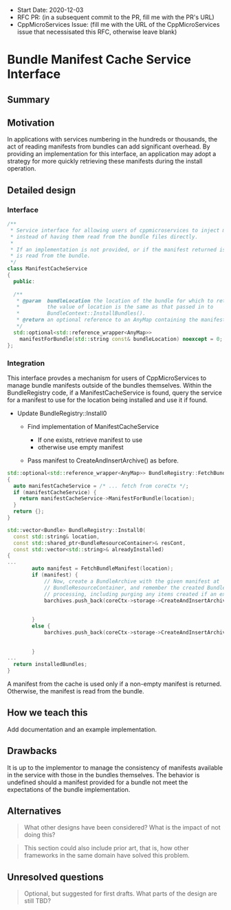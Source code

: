 - Start Date: 2020-12-03
- RFC PR: (in a subsequent commit to the PR, fill me with the PR's URL)
- CppMicroServices Issue: (fill me with the URL of the CppMicroServices issue that necessisated this RFC, otherwise leave blank)

# Bundle Manifest Cache Service Interface

## Summary

## Motivation

In applications with services numbering in the hundreds or thousands, the act of reading manifests from bundles can add significant overhead. By providing an implementation for this interface, an application may adopt a strategy for more quickly retrieving these manifests during the install operation.

## Detailed design

### Interface

```c++
/**
 * Service interface for allowing users of cppmicroservices to inject manifests for bundles
 * instead of having them read from the bundle files directly. 
 *
 * If an implementation is not provided, or if the manifest returned is empty, the manifest
 * is read from the bundle.
 */
class ManifestCacheService
{
  public:
  
  /**
   * @param  bundleLocation the location of the bundle for which to retrieve the manifest.
   *         the value of location is the same as that passed in to
   *         BundleContext::InstallBundles().
   * @return an optional reference to an AnyMap containing the manifest for the bundleLocation,
   */
  std::optional<std::reference_wrapper<AnyMap>> 
    manifestForBundle(std::string const& bundleLocation) noexcept = 0;
};
```

###  Integration

This interface provdes a mechanism for users of CppMicroServices to manage bundle manifests outside of the bundles themselves. Within the BundleRegistry code, if a ManifestCacheService is found, query the service for a manifest to use for the location being installed and use it if found.

* Update BundleRegistry::Install0

  * Find implementation of ManifestCacheService

    * If one exists, retrieve manifest to use
    * otherwise use empty manifest

  * Pass manifest to CreateAndInsertArchive() as before.

    

```c++
std::optional<std::reference_wrapper<AnyMap>> BundleRegistry::FetchBundleManifest(std::string const& location)
{
  auto manifestCacheService = /* ... fetch from coreCtx */;
  if (manifestCacheService) {
    return manifestCacheService->ManifestForBundle(location);
  }
  return {};
}

std::vector<Bundle> BundleRegistry::Install0(
  const std::string& location,
  const std::shared_ptr<BundleResourceContainer>& resCont,
  const std::vector<std::string>& alreadyInstalled)
{
...
        auto manifest = FetchBundleManifest(location);
        if (manifest) {
            // Now, create a BundleArchive with the given manifest at 'entry' in the
            // BundleResourceContainer, and remember the created BundleArchive here for later
            // processing, including purging any items created if an exception is thrown.
            barchives.push_back(coreCtx->storage->CreateAndInsertArchive(resCont, 
                                                                         symbolicName, 
                                                                         manifest));
        }
        else {
            barchives.push_back(coreCtx->storage->CreateAndInsertArchive(resCont, 
                                                                         symbolicName));
          
        }
...
  return installedBundles;
}

```



A manifest from the cache is used only if a non-empty manifest is returned. Otherwise, the manifest is read from the bundle.

## How we teach this

Add documentation and an example implementation.

## Drawbacks

It is up to the implementor to manage the consistency of manifests available in the service with those in the bundles themselves. The behavior is undefined should a manifest provided for a bundle not meet the expectations of the bundle implementation.

## Alternatives

> What other designs have been considered? What is the impact of not doing this?

> This section could also include prior art, that is, how other frameworks in the same domain have solved this problem.

## Unresolved questions

> Optional, but suggested for first drafts. What parts of the design are still
> TBD?